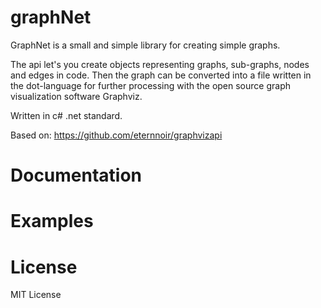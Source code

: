 # graphNet

GraphNet is a small and simple library for creating simple graphs.

The api let's you create objects representing graphs, sub-graphs, nodes and edges in code.
Then the graph can be converted into a file written in the dot-language for further processing with the open source graph visualization software Graphviz. 

Written in c# .net standard. 

Based on:
https://github.com/eternnoir/graphvizapi


# Documentation


# Examples


# License

MIT License
